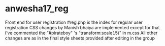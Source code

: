 # anwesha17_reg
Front end for user registration
#reg.php is the index for regular user registration
CSS changes by Manish bhaiya are implemented except for that i've commented the "#pirateboy" 's "transform:scale(.5)" in m.css
All other changes are as in the final style sheets provided after editing in the group
